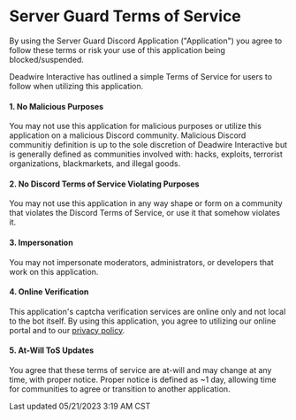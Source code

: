 # Server Guard Terms of Service
By using the Server Guard Discord Application ("Application") you agree to follow these terms or risk your use of this application being blocked/suspended.

Deadwire Interactive has outlined a simple Terms of Service for users to follow when utilizing this application.

#### 1. No Malicious Purposes
You may not use this application for malicious purposes or utilize this application on a malicious Discord community. Malicious Discord communitiy definition is up to the sole discretion of Deadwire Interactive but is generally defined as communities involved with: hacks, exploits, terrorist organizations, blackmarkets, and illegal goods.

#### 2. No Discord Terms of Service Violating Purposes
You may not use this application in any way shape or form on a community that violates the Discord Terms of Service, or use it that somehow violates it.

#### 3. Impersonation
You may not impersonate moderators, administrators, or developers that work on this application.

#### 4. Online Verification
This application's captcha verification services are online only and not local to the bot itself. By using this application, you agree to utilizing our online portal and to our [privacy policy](privacy-policy.md).

#### 5. At-Will ToS Updates
You agree that these terms of service are at-will and may change at any time, with proper notice. Proper notice is defined as ~1 day, allowing time for communities to agree or transition to another application.

Last updated 05/21/2023 3:19 AM CST
